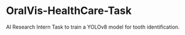 # OralVis-HealthCare-Task
AI Research Intern Task to train a YOLOv8 model for tooth identification.
